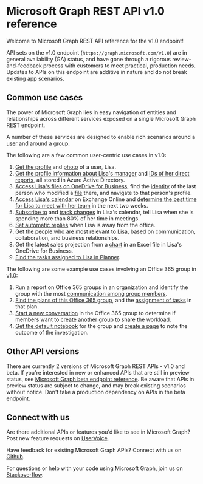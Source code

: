 # Microsoft Graph REST API v1.0 reference

Welcome to Microsoft Graph REST API reference for the v1.0 endpoint! 

API sets on the v1.0 endpoint (`https://graph.microsoft.com/v1.0`) are in general availability (GA) status, and have gone through a rigorous review-and-feedback process with customers to meet practical, production needs. Updates to APIs on this endpoint are additive in nature and do not break existing app scenarios. 

## Common use cases

The power of Microsoft Graph lies in easy navigation of entities and relationships across different services exposed on a single Microsoft Graph REST endpoint. 

A number of these services are designed to enable rich scenarios around a [user](../resources/user.md) and around a [group](../resources/group.md). 

The following are a few common user-centric use cases in v1.0:

1. [Get the profile](../api/user_get.md) and [photo](../resources/profilephoto.md) of a user, Lisa.
2. [Get the profile information about Lisa's manager](../api/user_list_manager.md) and [IDs of her direct reports](../api/user_list_directreports.md), all stored in Azure Active Directory.
3. [Access Lisa's files on OneDrive for Business](../api/driveitem_list_children.md), find the [identity](../resources/identityset.md) of the last person who modified a [file](../resources/driveitem.md) there, and navigate to that person's profile.
4. [Access Lisa's calendar](../api/calendar_get.md) on Exchange Online and [determine the best time for Lisa to meet with her team](../user_findmeetingtimes.md) in the next two weeks.
5. [Subscribe to](../api/subscription_post_subscriptions.md) and [track changes](../api/event_delta.md) in Lisa's calendar, tell Lisa when she is spending more than 80% of her time in meetings.
6. [Set automatic replies](../api/mailboxsettings_update.md) when Lisa is away from the office.
7. [Get the people who are most relevant to Lisa](../api/person_get.md), based on communication, collaboration, and business relationships.
8. Get the latest sales projection from a [chart](../resources/chart.md) in an Excel file in Lisa's OneDrive for Business.
9. [Find the tasks assigned to Lisa in Planner](../api/planneruser_list_tasks.md).

The following are some example use cases involving an Office 365 group in v1.0:

1. Run a report on Office 365 groups in an organization and identify the group with the most [communication among group members](../api/reportroot_getoffice365groupsactivitycounts.md).
2. [Find the plans of this Office 365 group](../api/plannergroup_list_plans.md), and the [assignment of tasks](../resources/plannerassignments.md) in that plan.
3. [Start a new conversation](../api/group_post_conversations.md) in the Office 365 group to determine if members want to [create another group](../api/group_post_groups.md) to share the workload.
4. [Get the default notebook](../api/notebook_get.md) for the group and [create a page](../api/section_post_pages.md) to note the outcome of the investigation.

## Other API versions
There are currently 2 versions of Microsoft Graph REST APIs - v1.0 and beta.
If you're interested in new or enhanced APIs that are still in preview status, see [Microsoft Graph beta endpoint reference](../beta/beta-overview.md). Be aware that APIs in preview status are subject to change, and may break existing scenarios without notice. Don't take a production dependency on APIs in the beta endpoint.

## Connect with us
Are there additional APIs or features you'd like to see in Microsoft Graph? Post new feature requests on [UserVoice](https://officespdev.uservoice.com/forums/224641-general/filters/new?category_id=101632). 

Have feedback for existing Microsoft Graph APIs? Connect with us on [Github](https://github.com/microsoftgraph/microsoft-graph-docs/issues). 

For questions or help with your code using Microsoft Graph, join us on [Stackoverflow](https://stackoverflow.com/questions/tagged/microsoftgraph).



